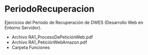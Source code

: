 # PeriodoRecuperacion
Ejercicios del Periodo de Recuperación de DWES (Desarrollo Web en Entorno Servidor).

- Archivo RA1_ProcesoDePeticiónWeb.pdf
- Archivo RA1_PeticiónWebAmazon.pdf
- Carpeta Funciones
